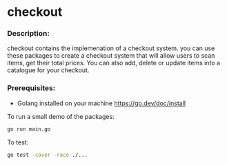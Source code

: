 # checkout

### Description:
checkout contains the implemenation of a checkout system. you can use these packages to create a checkout system that will allow users to scan items, get their total prices. You can also add, delete or update items into a catalogue for your checkout.

### Prerequisites:
- Golang installed on your machine https://go.dev/doc/install

To run a small demo of the packages:
```bash
go run main.go
```
To test:
```bash
go test -cover -race ./...
```
